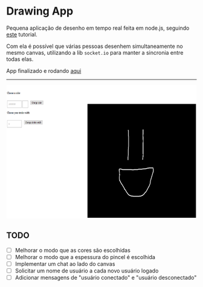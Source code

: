 # Drawing App

Pequena aplicação de desenho em tempo real feita em node.js, seguindo [este](https://medium.com/better-programming/building-a-realtime-drawing-app-using-socket-io-and-p5-js-86f979285b12) tutorial.

Com ela é possível que várias pessoas desenhem simultaneamente no mesmo canvas, utilizando a lib `socket.io` para manter a sincronia entre todas elas.

App finalizado e rodando [aqui](https://node-drawing-app.herokuapp.com/)

-----

<img src="https://github.com/renanstd/node-drawing-app/blob/main/screenshots/01.png" width="701.5" height="352"/>

## TODO

- [ ] Melhorar o modo que as cores são escolhidas
- [ ] Melhorar o modo que a espessura do pincel é escolhida
- [ ] Implementar um chat ao lado do canvas
- [ ] Solicitar um nome de usuário a cada novo usuário logado
- [ ] Adicionar mensagens de "usuário conectado" e "usuário desconectado"
